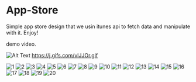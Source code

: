 # App-Store
Simple app store design that we usin itunes api to fetch data and manipulate with it.
Enjoy!

demo video.

![Alt Text](https://j.gifs.com/vlJJOr.gif)
https://j.gifs.com/vlJJOr.gif

![1](https://user-images.githubusercontent.com/34996617/57621796-a8d65200-758c-11e9-961d-7fba682fc13d.png)
![2](https://user-images.githubusercontent.com/34996617/57621798-aaa01580-758c-11e9-8754-ced581d71b42.png)
![3](https://user-images.githubusercontent.com/34996617/57621802-abd14280-758c-11e9-97c3-f054a84401b5.png)
![4](https://user-images.githubusercontent.com/34996617/57621809-ad9b0600-758c-11e9-9170-a39525a01260.png)
![5](https://user-images.githubusercontent.com/34996617/57621812-af64c980-758c-11e9-9515-56c8d58f5d08.png)
![6](https://user-images.githubusercontent.com/34996617/57621817-b25fba00-758c-11e9-9f9a-b5016234bb10.png)
![7](https://user-images.githubusercontent.com/34996617/57621821-b390e700-758c-11e9-8ed0-77260e6db98b.png)
![8](https://user-images.githubusercontent.com/34996617/57621825-b55aaa80-758c-11e9-8b98-5d3a5f9e5dcc.png)
![9](https://user-images.githubusercontent.com/34996617/57621829-b7246e00-758c-11e9-9768-3c2ee3f4a908.png)
![10](https://user-images.githubusercontent.com/34996617/57621836-b8ee3180-758c-11e9-9e55-d5bbd0e6cead.png)
![11](https://user-images.githubusercontent.com/34996617/57621842-bab7f500-758c-11e9-9f7e-32fec1ee82fc.png)
![12](https://user-images.githubusercontent.com/34996617/57621850-bc81b880-758c-11e9-97f6-b183c56f10a3.png)
![13](https://user-images.githubusercontent.com/34996617/57621859-bf7ca900-758c-11e9-9896-6f1c13b7412f.png)
![14](https://user-images.githubusercontent.com/34996617/57622071-2601c700-758d-11e9-8aaf-7ba02e8b0c7f.png)
![15](https://user-images.githubusercontent.com/34996617/57622074-2732f400-758d-11e9-993f-8338e9f48ea7.png)
![16](https://user-images.githubusercontent.com/34996617/57622075-27cb8a80-758d-11e9-9e49-e7dc5a0f864c.png)
![17](https://user-images.githubusercontent.com/34996617/57622077-27cb8a80-758d-11e9-8b7d-6713911545fe.png)
![18](https://user-images.githubusercontent.com/34996617/57622079-27cb8a80-758d-11e9-96ce-d54ef3be7f04.png)
![19](https://user-images.githubusercontent.com/34996617/57622081-27cb8a80-758d-11e9-8b70-b1c84e1ec630.png)
![20](https://user-images.githubusercontent.com/34996617/57622072-269a5d80-758d-11e9-93e1-a67ec92012e6.png)
